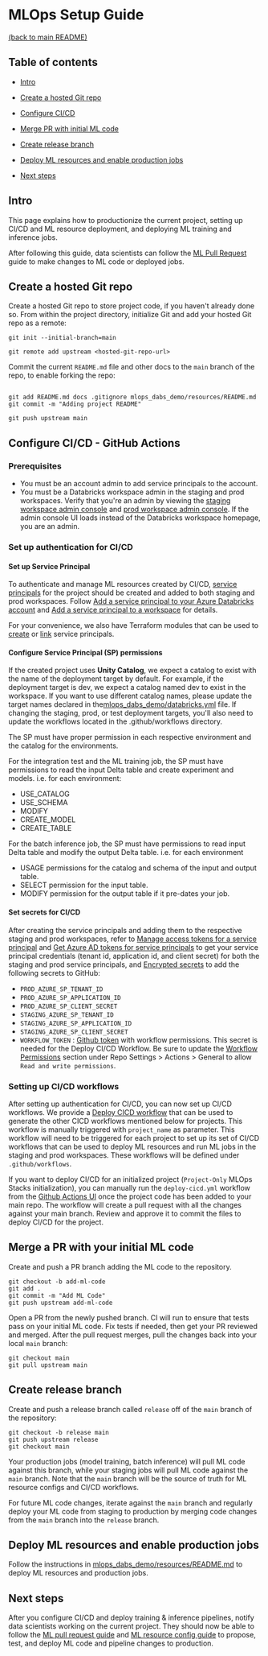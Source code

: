 # MLOps Setup Guide
[(back to main README)](../README.md)

## Table of contents
* [Intro](#intro)
* [Create a hosted Git repo](#create-a-hosted-git-repo)
* [Configure CI/CD](#configure-cicd---github-actions)
* [Merge PR with initial ML code](#merge-a-pr-with-your-initial-ml-code)
* [Create release branch](#create-release-branch)

* [Deploy ML resources and enable production jobs](#deploy-ml-resources-and-enable-production-jobs)
* [Next steps](#next-steps)

## Intro
This page explains how to productionize the current project, setting up CI/CD and
ML resource deployment, and deploying ML training and inference jobs.

After following this guide, data scientists can follow the [ML Pull Request](ml-pull-request.md) guide to make changes to ML code or deployed jobs.

## Create a hosted Git repo
Create a hosted Git repo to store project code, if you haven't already done so. From within the project
directory, initialize Git and add your hosted Git repo as a remote:
```
git init --initial-branch=main
```

```
git remote add upstream <hosted-git-repo-url>
```

Commit the current `README.md` file and other docs to the `main` branch of the repo, to enable forking the repo:
```

git add README.md docs .gitignore mlops_dabs_demo/resources/README.md
git commit -m "Adding project README"

git push upstream main
```

## Configure CI/CD - GitHub Actions

### Prerequisites
* You must be an account admin to add service principals to the account.
* You must be a Databricks workspace admin in the staging and prod workspaces. Verify that you're an admin by viewing the
  [staging workspace admin console](https://adb-xxxx.xx.azuredatabricks.net#setting/accounts) and
  [prod workspace admin console](https://adb-xxxx.xx.azuredatabricks.net#setting/accounts). If
  the admin console UI loads instead of the Databricks workspace homepage, you are an admin.

### Set up authentication for CI/CD
#### Set up Service Principal

To authenticate and manage ML resources created by CI/CD, 
[service principals](https://learn.microsoft.com/azure/databricks/administration-guide/users-groups/service-principals)
for the project should be created and added to both staging and prod workspaces. Follow
[Add a service principal to your Azure Databricks account](https://learn.microsoft.com/azure/databricks/administration-guide/users-groups/service-principals#--add-a-service-principal-to-your-azure-databricks-account)
and [Add a service principal to a workspace](https://learn.microsoft.com/azure/databricks/administration-guide/users-groups/service-principals#--add-a-service-principal-to-a-workspace)
for details.

For your convenience, we also have Terraform modules that can be used to [create](https://registry.terraform.io/modules/databricks/mlops-azure-project-with-sp-creation/databricks/latest) or [link](https://registry.terraform.io/modules/databricks/mlops-azure-project-with-sp-linking/databricks/latest) service principals.



#### Configure Service Principal (SP) permissions 
If the created project uses **Unity Catalog**, we expect a catalog to exist with the name of the deployment target by default. 
For example, if the deployment target is dev, we expect a catalog named dev to exist in the workspace. 
If you want to use different catalog names, please update the target names declared in the[mlops_dabs_demo/databricks.yml](../mlops_dabs_demo/databricks.yml) file.
If changing the staging, prod, or test deployment targets, you'll also need to update the workflows located in the .github/workflows directory.

The SP must have proper permission in each respective environment and the catalog for the environments.

For the integration test and the ML training job, the SP must have permissions to read the input Delta table and create experiment and models. 
i.e. for each environment:
- USE_CATALOG
- USE_SCHEMA
- MODIFY
- CREATE_MODEL
- CREATE_TABLE

For the batch inference job, the SP must have permissions to read input Delta table and modify the output Delta table. 
i.e. for each environment
- USAGE permissions for the catalog and schema of the input and output table.
- SELECT permission for the input table.
- MODIFY permission for the output table if it pre-dates your job.


#### Set secrets for CI/CD

After creating the service principals and adding them to the respective staging and prod workspaces, refer to
[Manage access tokens for a service principal](https://learn.microsoft.com/azure/databricks/administration-guide/users-groups/service-principals#--manage-access-tokens-for-a-service-principal)
and [Get Azure AD tokens for service principals](https://learn.microsoft.com/azure/databricks/dev-tools/api/latest/aad/service-prin-aad-token)
to get your service principal credentials (tenant id, application id, and client secret) for both the staging and prod service principals, and [Encrypted secrets](https://docs.github.com/en/actions/security-guides/encrypted-secrets)
to add the following secrets to GitHub:
- `PROD_AZURE_SP_TENANT_ID`
- `PROD_AZURE_SP_APPLICATION_ID`
- `PROD_AZURE_SP_CLIENT_SECRET`
- `STAGING_AZURE_SP_TENANT_ID`
- `STAGING_AZURE_SP_APPLICATION_ID`
- `STAGING_AZURE_SP_CLIENT_SECRET`
- `WORKFLOW_TOKEN` : [Github token](https://docs.github.com/en/authentication/keeping-your-account-and-data-secure/managing-your-personal-access-tokens#creating-a-personal-access-token-classic) with workflow permissions. This secret is needed for the Deploy CI/CD Workflow.
Be sure to update the [Workflow Permissions](https://docs.github.com/en/actions/security-guides/automatic-token-authentication#modifying-the-permissions-for-the-github_token) section under Repo Settings > Actions > General to allow `Read and write permissions`.


### Setting up CI/CD workflows
After setting up authentication for CI/CD, you can now set up CI/CD workflows. We provide a [Deploy CICD workflow](../.github/workflows/deploy-cicd.yml) that can be used to generate the other CICD workflows mentioned below for projects. 
This workflow is manually triggered with `project_name` as parameter. This workflow will need to be triggered for each project to set up its set of CI/CD workflows that can be used to deploy ML resources and run ML jobs in the staging and prod workspaces. 
These workflows will be defined under `.github/workflows`.

If you want to deploy CI/CD for an initialized project (`Project-Only` MLOps Stacks initialization), you can manually run the `deploy-cicd.yml` workflow from the [Github Actions UI](https://docs.github.com/en/actions/using-workflows/manually-running-a-workflow?tool=webui) once the project code has been added to your main repo. 
The workflow will create a pull request with all the changes against your main branch. Review and approve it to commit the files to deploy CI/CD for the project. 



## Merge a PR with your initial ML code
Create and push a PR branch adding the ML code to the repository.

```
git checkout -b add-ml-code
git add .
git commit -m "Add ML Code"
git push upstream add-ml-code
```

Open a PR from the newly pushed branch. CI will run to ensure that tests pass
on your initial ML code. Fix tests if needed, then get your PR reviewed and merged.
After the pull request merges, pull the changes back into your local `main`
branch:

```
git checkout main
git pull upstream main
```

## Create release branch
Create and push a release branch called `release` off of the `main` branch of the repository:
```
git checkout -b release main
git push upstream release
git checkout main
```

Your production jobs (model training, batch inference) will pull ML code against this branch, while your staging jobs will pull ML code against the `main` branch. Note that the `main` branch will be the source of truth for ML resource configs and CI/CD workflows.

For future ML code changes, iterate against the `main` branch and regularly deploy your ML code from staging to production by merging code changes from the `main` branch into the `release` branch.

## Deploy ML resources and enable production jobs
Follow the instructions in [mlops_dabs_demo/resources/README.md](../mlops_dabs_demo/resources/README.md) to deploy ML resources
and production jobs.

## Next steps
After you configure CI/CD and deploy training & inference pipelines, notify data scientists working
on the current project. They should now be able to follow the
[ML pull request guide](ml-pull-request.md) and 
[ML resource config guide](../mlops_dabs_demo/resources/README.md)  to propose, test, and deploy
ML code and pipeline changes to production.
